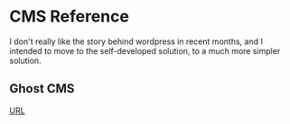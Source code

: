 # CMS Reference 

I don't really like the story behind wordpress in recent months, and I intended to move to the self-developed solution, to a much more simpler solution.


## Ghost CMS 

[URL](https://ghost.org/)

